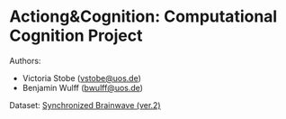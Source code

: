 # Actiong&Cognition: Computational Cognition Project

Authors:
- Victoria Stobe (vstobe@uos.de)
- Benjamin Wulff (bwulff@uos.de)

Dataset:
[Synchronized Brainwave (ver.2)](https://www.kaggle.com/berkeley-biosense/synchronized-brainwave-dataset/version/2)
